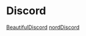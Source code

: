 # Discord

[BeautifulDiscord](https://github.com/leovoel/BeautifulDiscord)
[nordDiscord](https://github.com/izutsumi/nordDiscord)

